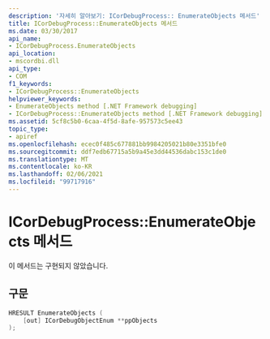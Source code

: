```yaml
---
description: '자세히 알아보기: ICorDebugProcess:: EnumerateObjects 메서드'
title: ICorDebugProcess::EnumerateObjects 메서드
ms.date: 03/30/2017
api_name:
- ICorDebugProcess.EnumerateObjects
api_location:
- mscordbi.dll
api_type:
- COM
f1_keywords:
- ICorDebugProcess::EnumerateObjects
helpviewer_keywords:
- EnumerateObjects method [.NET Framework debugging]
- ICorDebugProcess::EnumerateObjects method [.NET Framework debugging]
ms.assetid: 5cf8c5b0-6caa-4f5d-8afe-957573c5ee43
topic_type:
- apiref
ms.openlocfilehash: ecec0f485c677881bb9984205021b80e3351bfe0
ms.sourcegitcommit: ddf7edb67715a5b9a45e3dd44536dabc153c1de0
ms.translationtype: MT
ms.contentlocale: ko-KR
ms.lasthandoff: 02/06/2021
ms.locfileid: "99717916"
---
```

# <a name="icordebugprocessenumerateobjects-method"></a>ICorDebugProcess::EnumerateObjects 메서드

이 메서드는 구현되지 않았습니다.  
  
## <a name="syntax"></a>구문  
  
```cpp  
HRESULT EnumerateObjects (  
    [out] ICorDebugObjectEnum **ppObjects  
);  
```
